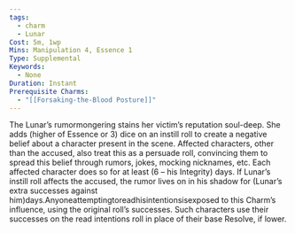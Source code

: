```yaml
---
tags:
  - charm
  - Lunar
Cost: 5m, 1wp
Mins: Manipulation 4, Essence 1
Type: Supplemental
Keywords:
  - None
Duration: Instant
Prerequisite Charms:
  - "[[Forsaking-the-Blood Posture]]"
---
```

The Lunar’s rumormongering stains her victim’s reputation soul-deep. She adds (higher of Essence or 3) dice on an instill roll to create a negative belief about a character present in the scene. Affected characters, other than the accused, also treat this as a persuade roll, convincing them to spread this belief through rumors, jokes, mocking nicknames, etc. Each affected character does so for at least (6 – his Integrity) days. If Lunar’s instill roll affects the accused, the rumor lives on in his shadow for (Lunar’s extra successes against him)days.Anyoneattemptingtoreadhisintentionsisexposed to this Charm’s influence, using the original roll’s successes. Such characters use their successes on the read intentions roll in place of their base Resolve, if lower.